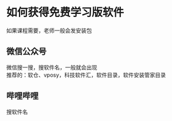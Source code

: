 # 如何获得免费学习版软件
如果课程需要，老师一般会发安装包<br>

## 微信公众号
微信搜一搜，搜软件名，一般就会出现<br>
推荐的：软仓、vposy，科技软件汇，软件目录，软件安装管家目录

## 哔哩哔哩
搜软件名
